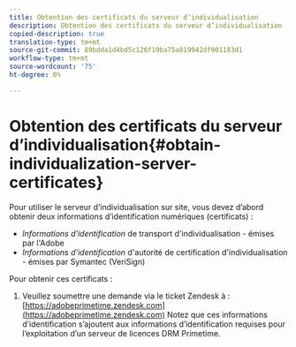 ```yaml
---
title: Obtention des certificats du serveur d’individualisation
description: Obtention des certificats du serveur d’individualisation
copied-description: true
translation-type: tm+mt
source-git-commit: 89bdda1d4bd5c126f19ba75a819942df901183d1
workflow-type: tm+mt
source-wordcount: '75'
ht-degree: 0%

---
```



# Obtention des certificats du serveur d’individualisation{#obtain-individualization-server-certificates}

Pour utiliser le serveur d’individualisation sur site, vous devez d’abord obtenir deux informations d’identification numériques (certificats) :

* *Informations d&#39;identification*  de transport d&#39;individualisation - émises par l&#39;Adobe
* *Informations d&#39;identification*  d&#39;autorité de certification d&#39;individualisation - émises par Symantec (VeriSign)

Pour obtenir ces certificats :

1. Veuillez soumettre une demande via le ticket Zendesk à : [https://adobeprimetime.zendesk.com](https://adobeprimetime.zendesk.com)
Notez que ces informations d’identification s’ajoutent aux informations d’identification requises pour l’exploitation d’un serveur de licences DRM Primetime.
